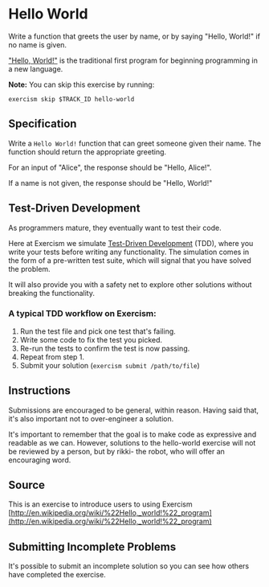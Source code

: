 # Hello World

Write a function that greets the user by name, or by saying "Hello, World!" if no name is given.

["Hello, World!"](http://en.wikipedia.org/wiki/%22Hello,_world!%22_program) is
the traditional first program for beginning programming in a new language.

**Note:** You can skip this exercise by running:

    exercism skip $TRACK_ID hello-world

## Specification

Write a `Hello World!` function that can greet someone given their name.  The
function should return the appropriate greeting.

For an input of "Alice", the response should be "Hello, Alice!".

If a name is not given, the response should be "Hello, World!"

## Test-Driven Development

As programmers mature, they eventually want to test their code.

Here at Exercism we simulate [Test-Driven
Development](http://en.wikipedia.org/wiki/Test-driven_development) (TDD), where
you write your tests before writing any functionality. The simulation comes in
the form of a pre-written test suite, which will signal that you have solved
the problem.

It will also provide you with a safety net to explore other solutions without
breaking the functionality.

### A typical TDD workflow on Exercism:

1. Run the test file and pick one test that's failing.
2. Write some code to fix the test you picked.
3. Re-run the tests to confirm the test is now passing.
4. Repeat from step 1.
5. Submit your solution (`exercism submit /path/to/file`)

## Instructions

Submissions are encouraged to be general, within reason. Having said that, it's
also important not to over-engineer a solution.

It's important to remember that the goal is to make code as expressive and
readable as we can. However, solutions to the hello-world exercise will not be
reviewed by a person, but by rikki- the robot, who will offer an encouraging
word.

## Source

This is an exercise to introduce users to using Exercism [http://en.wikipedia.org/wiki/%22Hello,_world!%22_program](http://en.wikipedia.org/wiki/%22Hello,_world!%22_program)

## Submitting Incomplete Problems
It's possible to submit an incomplete solution so you can see how others have completed the exercise.


